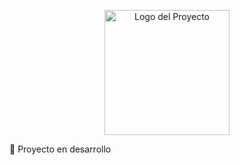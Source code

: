 <p align="center">
  <img src="LOGO_ECO.png" alt="Logo del Proyecto" width="200"/>
</p>

🌱 Proyecto en desarrollo